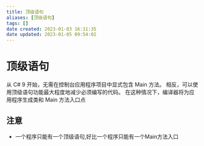 ```yaml
---
title: 顶级语句
aliases: [顶级语句]
tags: []
date created: 2023-01-03 16:11:35
date updated: 2023-01-05 09:54:02
---
```


# 顶级语句

从 C# 9 开始，无需在控制台应用程序项目中显式包含 Main 方法。 相反，可以使用顶级语句功能最大程度地减少必须编写的代码。 在这种情况下，编译器将为应用程序生成类和 Main 方法入口点

## 注意

- 一个程序只能有一个顶级语句,好比一个程序只能有一个Main方法入口
